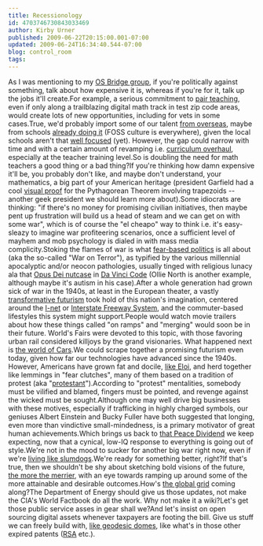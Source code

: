 ```yaml
---
title: Recessionology
id: 4703746730843033469
author: Kirby Urner
published: 2009-06-22T20:15:00.001-07:00
updated: 2009-06-24T16:34:40.544-07:00
blog: control_room
tags: 
---
```


As I was mentioning to my [OS Bridge group](http://worldgame.blogspot.com/2009/06/show-time.html), if you're politically against something, talk about how expensive it is, whereas if you're for it, talk up the jobs it'll create.For example, a serious commitment to [pair teaching](http://controlroom.blogspot.com/2009/05/pair-teaching.html), even if only along a trailblazing digital math track in test zip code areas, would create lots of new opportunities, including for vets in some cases.True, we'd probably import some of our talent [from overseas](http://controlroom.blogspot.com/2009/03/shipping-jobs-overseas.html), maybe from schools [already doing it](http://mybizmo.blogspot.com/2008/08/new-kind-of-charter.html) (FOSS culture is everywhere), given the local schools aren't that [well focused](http://mybizmo.blogspot.com/2006/09/focal-points.html) (yet). However, the gap could narrow with time and with a certain amount of revamping i.e. [curriculum overhaul](http://worldgame.blogspot.com/2009/03/pps-has-friends-in-silicon-forest.html), especially at the teacher training level.So is doubling the need for math teachers a good thing or a bad thing?If you're thinking how damn expensive it'll be, you probably don't like, and maybe don't understand, your mathematics, a big part of your American heritage (president Garfield had a cool [visual proof](http://controlroom.blogspot.com/2009/06/visual-proofs.html) for the Pythagorean Theorem involving trapezoids -- another geek president we should learn more about).Some idiocrats are thinking:  "if there's no money for promising civilian initiatives, then maybe pent up frustration will build us a head of steam and we can get on with some war", which is of course the "el cheapo" way to think i.e. it's easy-sleazy to imagine war profiteering scenarios, once a sufficient level of mayhem and mob psychology is dialed in with mass media complicity.Stoking the flames of war is what [fear-based politics](http://controlroom.blogspot.com/2006/01/power-of-nightmares-movie-review.html) is all about (aka the so-called "War on Terror"), as typified by the various millennial apocalyptic and/or neocon pathologies, usually tinged with religious lunacy ala that [Opus Dei nutcase](http://www.opusdei.us/art.php?p=6437) in [Da Vinci Code](http://controlroom.blogspot.com/2006/02/welcome-to-reality.html) (Ollie North is another example, although maybe it's autism in his case).After a whole generation had grown sick of war in the 1940s, at least in the European theater, a vastly [transformative futurism](http://controlroom.blogspot.com/2008/05/american-look-movie-review.html) took hold of this nation's imagination, centered around the [I-net](http://worldgame.blogspot.com/2008/02/salem-and-eugene.html) or [Interstate Freeway System](http://worldgame.blogspot.com/2008/01/buckaneer-lore.html), and the commuter-based lifestyles this system might support.People would watch movie trailers about how these things called "on ramps" and "merging" would soon be in their future.  World's Fairs were devoted to this topic, with those favoring urban rail considered killjoys by the grand visionaries.  What happened next is [the world of Cars](http://mybizmo.blogspot.com/2006/06/cars-movie-review.html).We could scrape together a promising futurism even today, given how far our technologies have advanced since the 1940s.  However, Americans have grown fat and docile, [like Eloi](http://controlroom.blogspot.com/2005/01/why-civilizations-fail.html), and herd together like lemmings in "fear clutches", many of them based on a tradition of protest (aka "[protestant](http://controlroom.blogspot.com/2005/07/more-on-usa-os.html)").According to "protest" mentalities, somebody must be vilified and blamed, fingers must be pointed, and revenge against the wicked must be sought.Although one may well drive big businesses with these motives, especially if trafficking in highly charged symbols, our geniuses Albert Einstein and Bucky Fuller have both suggested that longing, even more than vindictive small-mindedness, is a primary motivator of great human achievements.Which brings us back to [that Peace Dividend](http://worldgame.blogspot.com/2009/02/retooling.html) we keep expecting, now that a cynical, low-IQ response to everything is going out of style.We're not in the mood to sucker for another big war right now, even if we're [living like slumdogs](http://worldgame.blogspot.com/2009/03/spring-cleaning.html).We're ready for something better, right?If that's true, then we shouldn't be shy about sketching bold visions of the future, [the more the merrier](http://controlroom.blogspot.com/2006/07/smart-cars-2.html), with an eye towards ramping up around some of the more attainable and desirable outcomes.How's [the global grid](http://controlroom.blogspot.com/2008/12/global-grid-info.html) coming along?The Department of Energy should give us those updates, not make the CIA's World Factbook do all the work.  Why not make it a wiki?Let's get those public service asses in gear shall we?And let's insist on open sourcing digital assets whenever taxpayers are footing the bill.  Give us stuff we can freely build with, [like geodesic domes](http://controlroom.blogspot.com/2006/07/civilian-technology.html), like what's in those other expired patents ([RSA](http://mathforum.org/kb/thread.jspa?threadID=1906781&tstart=0) etc.).